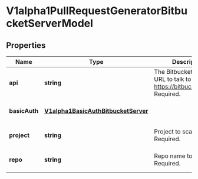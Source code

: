 # V1alpha1PullRequestGeneratorBitbucketServerModel

## Properties

Name | Type | Description | Notes
------------ | ------------- | ------------- | -------------
**api** | **string** | The Bitbucket REST API URL to talk to e.g. https://bitbucket.org/rest Required. | [optional] [default to undefined]
**basicAuth** | [**V1alpha1BasicAuthBitbucketServer**](V1alpha1BasicAuthBitbucketServer.md) |  | [optional] [default to undefined]
**project** | **string** | Project to scan. Required. | [optional] [default to undefined]
**repo** | **string** | Repo name to scan. Required. | [optional] [default to undefined]


